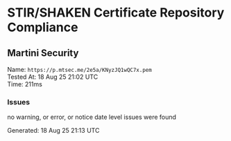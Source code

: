 # STIR/SHAKEN Certificate Repository Compliance

## Martini Security

Name: `https://p.mtsec.me/2e5a/KNyzJQ1wQC7x.pem`\
Tested At: 18 Aug 25 21:02 UTC\
Time: 211ms

### Issues

no warning, or error, or notice date level issues were found

Generated: 18 Aug 25 21:13 UTC